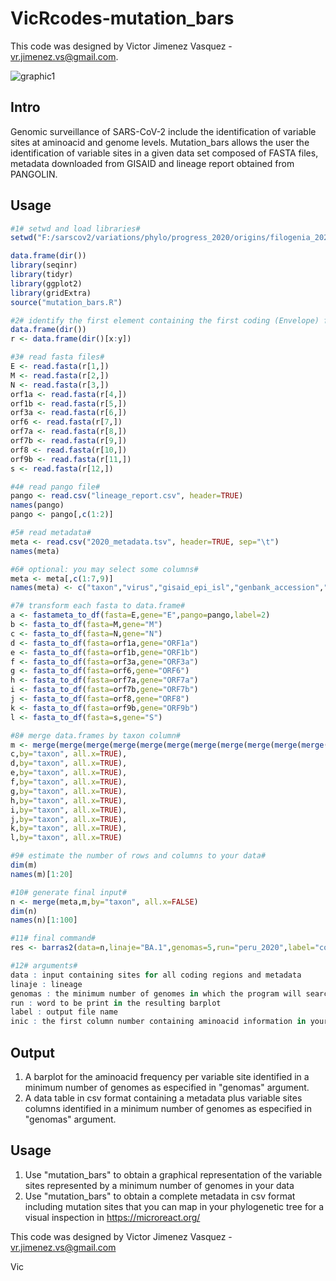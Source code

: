 # VicRcodes-mutation_bars


This code was designed by Victor Jimenez Vasquez - vr.jimenez.vs@gmail.com.

![graphic1](https://user-images.githubusercontent.com/89874227/156581714-857a724b-d9fd-4abf-a4df-84b5e8c1cfda.jpg)

## Intro

Genomic surveillance of SARS-CoV-2 include the identification of variable sites at aminoacid and genome levels. Mutation_bars allows the user the identification of variable sites in a given data set composed of FASTA files, metadata downloaded from GISAID and lineage report obtained from PANGOLIN. 

## Usage 
```r
#1# setwd and load libraries#
setwd("F:/sarscov2/variations/phylo/progress_2020/origins/filogenia_2020")

data.frame(dir())
library(seqinr)
library(tidyr)
library(ggplot2)
library(gridExtra)
source("mutation_bars.R")

#2# identify the first element containing the first coding (Envelope) fasta file (x) and the last element containing the last coding (Spike) fasta file (y)#
data.frame(dir())
r <- data.frame(dir()[x:y])

#3# read fasta files#
E <- read.fasta(r[1,])
M <- read.fasta(r[2,])
N <- read.fasta(r[3,])
orf1a <- read.fasta(r[4,])
orf1b <- read.fasta(r[5,])
orf3a <- read.fasta(r[6,])
orf6 <- read.fasta(r[7,])
orf7a <- read.fasta(r[8,])
orf7b <- read.fasta(r[9,])
orf8 <- read.fasta(r[10,])
orf9b <- read.fasta(r[11,])
s <- read.fasta(r[12,])

#4# read pango file#
pango <- read.csv("lineage_report.csv", header=TRUE)
names(pango)
pango <- pango[,c(1:2)]

#5# read metadata#
meta <- read.csv("2020_metadata.tsv", header=TRUE, sep="\t")
names(meta)

#6# optional: you may select some columns#
meta <- meta[,c(1:7,9)]
names(meta) <- c("taxon","virus","gisaid_epi_isl","genbank_accession","date","region","country","location")

#7# transform each fasta to data.frame#
a <- fastameta_to_df(fasta=E,gene="E",pango=pango,label=2)
b <- fasta_to_df(fasta=M,gene="M")
c <- fasta_to_df(fasta=N,gene="N")
d <- fasta_to_df(fasta=orf1a,gene="ORF1a")
e <- fasta_to_df(fasta=orf1b,gene="ORF1b")
f <- fasta_to_df(fasta=orf3a,gene="ORF3a")
g <- fasta_to_df(fasta=orf6,gene="ORF6")
h <- fasta_to_df(fasta=orf7a,gene="ORF7a")
i <- fasta_to_df(fasta=orf7b,gene="ORF7b")
j <- fasta_to_df(fasta=orf8,gene="ORF8")
k <- fasta_to_df(fasta=orf9b,gene="ORF9b")
l <- fasta_to_df(fasta=s,gene="S")

#8# merge data.frames by taxon column#
m <- merge(merge(merge(merge(merge(merge(merge(merge(merge(merge(merge(a,b,by="taxon", all.x=TRUE),
c,by="taxon", all.x=TRUE),
d,by="taxon", all.x=TRUE),
e,by="taxon", all.x=TRUE),
f,by="taxon", all.x=TRUE),
g,by="taxon", all.x=TRUE),
h,by="taxon", all.x=TRUE),
i,by="taxon", all.x=TRUE),
j,by="taxon", all.x=TRUE),
k,by="taxon", all.x=TRUE),
l,by="taxon", all.x=TRUE)

#9# estimate the number of rows and columns to your data#
dim(m)
names(m)[1:20]

#10# generate final input#
n <- merge(meta,m,by="taxon", all.x=FALSE)
dim(n)
names(n)[1:100]

#11# final command#
res <- barras2(data=n,linaje="BA.1",genomas=5,run="peru_2020",label="coding",inic=10)

#12# arguments#
data : input containing sites for all coding regions and metadata
linaje : lineage
genomas : the minimum number of genomes in which the program will search for variable sites in your input
run : word to be print in the resulting barplot
label : output file name 
inic : the first column number containing aminoacid information in your input

```

## Output
1. A barplot for the aminoacid frequency per variable site identified in a minimum number of genomes as especified in "genomas" argument. 
2. A data table in csv format containing a metadata plus variable sites columns identified in a minimum number of genomes as especified in "genomas" argument. 
 
## Usage
1. Use "mutation_bars" to obtain a graphical representation of the variable sites represented by a minimum number of genomes in your data
2. Use "mutation_bars" to obtain a complete metadata in csv format including mutation sites that you can map in your phylogenetic tree for a visual inspection in https://microreact.org/ 

This code was designed by Victor Jimenez Vasquez - vr.jimenez.vs@gmail.com 

Vic
